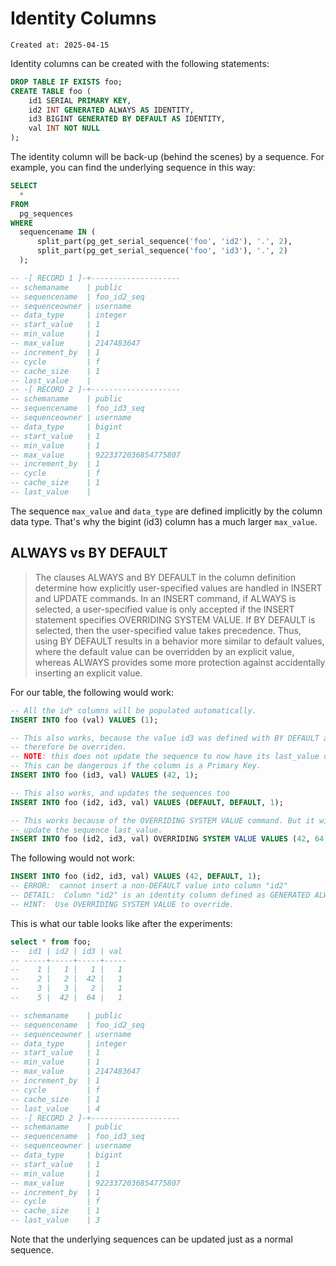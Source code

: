 # Identity Columns

```
Created at: 2025-04-15
```

Identity columns can be created with the following statements:

```sql
DROP TABLE IF EXISTS foo;
CREATE TABLE foo (
    id1 SERIAL PRIMARY KEY,
    id2 INT GENERATED ALWAYS AS IDENTITY,
    id3 BIGINT GENERATED BY DEFAULT AS IDENTITY,
    val INT NOT NULL
);
```

The identity column will be back-up (behind the scenes) by a sequence.
For example, you can find the underlying sequence in this way:

```sql
SELECT
  *
FROM
  pg_sequences
WHERE
  sequencename IN (
      split_part(pg_get_serial_sequence('foo', 'id2'), '.', 2),
      split_part(pg_get_serial_sequence('foo', 'id3'), '.', 2)
  );

-- -[ RECORD 1 ]-+--------------------
-- schemaname    | public
-- sequencename  | foo_id2_seq
-- sequenceowner | username
-- data_type     | integer
-- start_value   | 1
-- min_value     | 1
-- max_value     | 2147483647
-- increment_by  | 1
-- cycle         | f
-- cache_size    | 1
-- last_value    |
-- -[ RECORD 2 ]-+--------------------
-- schemaname    | public
-- sequencename  | foo_id3_seq
-- sequenceowner | username
-- data_type     | bigint
-- start_value   | 1
-- min_value     | 1
-- max_value     | 9223372036854775807
-- increment_by  | 1
-- cycle         | f
-- cache_size    | 1
-- last_value    |
```

The sequence `max_value` and `data_type` are defined implicitly by the column
data type. That's why the bigint (id3) column has a much larger `max_value`.

## ALWAYS vs BY DEFAULT

> The clauses ALWAYS and BY DEFAULT in the column definition determine how
> explicitly user-specified values are handled in INSERT and UPDATE commands.
> In an INSERT command, if ALWAYS is selected, a user-specified value is only
> accepted if the INSERT statement specifies OVERRIDING SYSTEM VALUE. If BY
> DEFAULT is selected, then the user-specified value takes precedence. Thus,
> using BY DEFAULT results in a behavior more similar to default values, where
> the default value can be overridden by an explicit value, whereas ALWAYS
> provides some more protection against accidentally inserting an explicit
> value.

For our table, the following would work:

```sql
-- All the id* columns will be populated automatically.
INSERT INTO foo (val) VALUES (1);

-- This also works, because the value id3 was defined with BY DEFAULT and can
-- therefore be overriden.
-- NOTE: this does not update the sequence to now have its last_value updated.
-- This can be dangerous if the column is a Primary Key.
INSERT INTO foo (id3, val) VALUES (42, 1);

-- This also works, and updates the sequences too
INSERT INTO foo (id2, id3, val) VALUES (DEFAULT, DEFAULT, 1);

-- This works because of the OVERRIDING SYSTEM VALUE command. But it will not
-- update the sequence last_value.
INSERT INTO foo (id2, id3, val) OVERRIDING SYSTEM VALUE VALUES (42, 64, 1);
```

The following would not work:

```sql
INSERT INTO foo (id2, id3, val) VALUES (42, DEFAULT, 1);
-- ERROR:  cannot insert a non-DEFAULT value into column "id2"
-- DETAIL:  Column "id2" is an identity column defined as GENERATED ALWAYS.
-- HINT:  Use OVERRIDING SYSTEM VALUE to override.
```

This is what our table looks like after the experiments:

```sql
select * from foo;
--  id1 | id2 | id3 | val
-- -----+-----+-----+-----
--    1 |   1 |   1 |   1
--    2 |   2 |  42 |   1
--    3 |   3 |   2 |   1
--    5 |  42 |  64 |   1

-- schemaname    | public
-- sequencename  | foo_id2_seq
-- sequenceowner | username
-- data_type     | integer
-- start_value   | 1
-- min_value     | 1
-- max_value     | 2147483647
-- increment_by  | 1
-- cycle         | f
-- cache_size    | 1
-- last_value    | 4
-- -[ RECORD 2 ]-+--------------------
-- schemaname    | public
-- sequencename  | foo_id3_seq
-- sequenceowner | username
-- data_type     | bigint
-- start_value   | 1
-- min_value     | 1
-- max_value     | 9223372036854775807
-- increment_by  | 1
-- cycle         | f
-- cache_size    | 1
-- last_value    | 3
```

Note that the underlying sequences can be updated just as a normal sequence.
